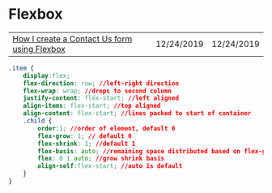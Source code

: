 # Flexbox

|  |  |  |
| :--- | :--- | :--- |
| [How I create a Contact Us form using Flexbox](https://medium.com/swlh/how-i-create-a-contact-us-form-using-flexbox-b9f6660d4c96) | 12/24/2019 | 12/24/2019 |

```css
.item {
    display:flex;
    flex-direction: row; //left-right direction
    flex-wrap: wrap; //drops to second column
    justify-content: flex-start; //left aligned
    align-items: flex-start; //top aligned
    align-content: flex-start; //lines packed to start of container
    .child {
        order:1; //order of element, default 0
        flex-grow: 1; // default 0
        flex-shrink: 1; //default 1
        flex-basis: auto; //remaining space distributed based on flex-grow
        flex: 0 1 auto; //grow shrink basis
        align-self:flex-start; //auto is default
    }
}
```

